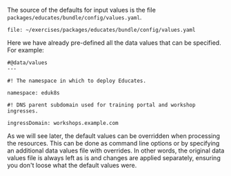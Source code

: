 The source of the defaults for input values is the file
``packages/educates/bundle/config/values.yaml``.

```editor:open-file
file: ~/exercises/packages/educates/bundle/config/values.yaml
```

Here we have already pre-defined all the data values that can be specified.
For example:

```
#@data/values
---

#! The namespace in which to deploy Educates.

namespace: eduk8s

#! DNS parent subdomain used for training portal and workshop ingresses.

ingressDomain: workshops.example.com
```

As we will see later, the default values can be overridden when processing the
resources. This can be done as command line options or by specifying an
additional data values file with overrides. In other words, the original data
values file is always left as is and changes are applied separately, ensuring
you don't loose what the default values were.
